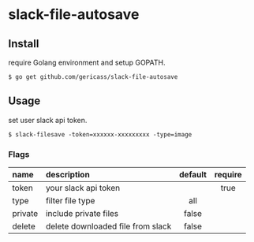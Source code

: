# slack-file-autosave

## Install

require Golang environment and setup GOPATH.

```
$ go get github.com/gericass/slack-file-autosave
```

## Usage

set user slack api token.

```
$ slack-filesave -token=xxxxxx-xxxxxxxxx -type=image
```

### Flags

| name | description | default | require |
| :--- | :---------- | :-----: | :-----: |
| token | your slack api token |  | true |
| type | filter file type | all |  |
| private | include private files | false |  |
| delete | delete downloaded file from slack | false |  |